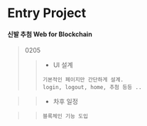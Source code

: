 # Entry Project

#### 신발 추첨 Web for Blockchain

> 0205
>	> - UI 설계
>	>```
>	>기본적인 페이지만 간단하게 설계.
>	>login, logout, home, 추첨 등등 ..
>	>```

>	> - 차후 일정

>	>```
>	>블록체인 기능 도입
>	>```
